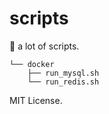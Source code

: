 # scripts

🚀 a lot of scripts.

```
└── docker
    ├── run_mysql.sh
    └── run_redis.sh
```

MIT License.